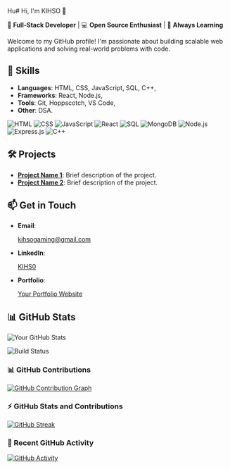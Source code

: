 Hu# Hi, I'm KIHSO 👋

🚀 **Full-Stack Developer** | 💻 **Open Source Enthusiast** | 🌱 **Always Learning**

Welcome to my GitHub profile! I'm passionate about building scalable web applications and solving real-world problems with code.

## 🔧 **Skills**
- **Languages**: HTML, CSS, JavaScript, SQL, C++,
- **Frameworks**: React, Node.js, 
- **Tools**: Git, Hoppscotch, VS Code,
- **Other**: DSA.


![HTML](https://img.shields.io/badge/HTML-5-orange)
![CSS](https://img.shields.io/badge/CSS-3-blue)
![JavaScript](https://img.shields.io/badge/JavaScript-ES6-yellow)
![React](https://img.shields.io/badge/React-18.2-blue)
![SQL](https://img.shields.io/badge/SQL-Structured%20Query%20Language-blue)
![MongoDB](https://img.shields.io/badge/MongoDB-NoSQL-green)
![Node.js](https://img.shields.io/badge/Node.js-18.x-green)
![Express.js](https://img.shields.io/badge/Express.js-4.x-lightgrey)
![C++](https://img.shields.io/badge/C++-17-orange)


## 🛠️ **Projects**
- **[Project Name 1](link)**: Brief description of the project.
- **[Project Name 2](link)**: Brief description of the project.

## 📫 **Get in Touch**
- **Email**:
  
   kihsogaming@gmail.com

- **LinkedIn**:<div class="badge-base LI-profile-badge" data-locale="en_US" data-size="medium" data-theme="light" data-type="VERTICAL" data-vanity="kihs0786" data-version="v1"><a class="badge-base__link LI-simple-link" href="https://np.linkedin.com/in/kihs0786?trk=profile-badge">KIHS0</a></div>
              
              
- **Portfolio**:

   [Your Portfolio Website](link)

## 📊 **GitHub Stats**
![Your GitHub Stats](https://github-readme-stats.vercel.app/api?username=KIHSO&show_icons=true&theme=radical)


![Build Status](https://github.com/KIHSO/yourrepo/actions/workflows/main.yml/badge.svg)


### 📊 GitHub Contributions
[![GitHub Contribution Graph](https://github-profile-summary-cards.vercel.app/api/cards/profile-details?username=KIHs0&theme=github_dark)](https://github.com/KIHs0)



### ⚡ GitHub Stats and Contributions

[![GitHub Streak](https://github-readme-streak-stats.herokuapp.com/?user=KIHs0&theme=dark)](https://github.com/KIHs0)


### 🚀 Recent GitHub Activity
[![GitHub Activity](https://github-readme-activity-graph.cyclic.app/graph?username=KIHs0&theme=react-dark)](https://github.com/KIHs0)